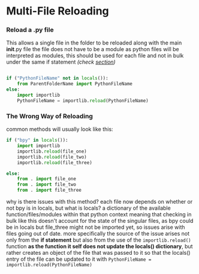 # Multi-File Reloading
### Reload a .py file

This allows a single file in the folder to be reloaded along with the main __init__.py file
the file does not have to be a module as python files will be interpreted as modules, this should be used for each file and not in bulk under the same if statement _(check [section](the-wrong-way-of-reloading))_
```py

if ("PythonFileName" not in locals()):
    from ParentFolderName import PythonFileName
else:
    import importlib
    PythonFileName = importlib.reload(PythonFileName)

```

<h3 id="the-wrong-way-of-reloading">The Wrong Way of Reloading</h3>
common methods will usually look like this:

```py
if ("bpy" in locals()):
    import importlib
    importlib.reload(file_one)
    importlib.reload(file_two)
    importlib.reload(file_three)

else:
    from . import file_one
    from . import file_two
    from . import file_three
```
why is there issues with this method?
each file now depends on whether or not bpy is in locals, but what is locals?
a dictionary of the available function/files/modules within that python context meaning that checking in bulk like this doesn't account for the state of the singular files, as bpy could be in locals but file_three might not be imported yet, so issues arise with files going out of date.
more specifically the source of the issue arises not only from the **if statement** but also from the use of the `importlib.reload()` function **as the function it self does not update the locals() dictionary**, but rather creates an object of the file that was passed to it so that the locals() entry of the file can be updated to it with `PythonFileName = importlib.reload(PythonFileName)`
